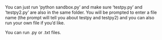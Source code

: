 You can just run ‘python sandbox.py’ and make sure ‘testpy.py’ and ‘testpy2.py’ are also in the same folder. You will be prompted to enter a file name (the prompt will tell you about testpy and testpy2) and you can also run your own file if you’d like. 

You can run .py or .txt files. 
